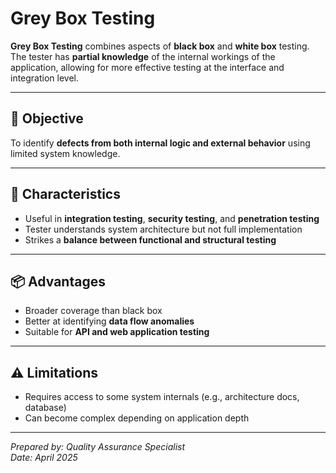# Grey Box Testing

**Grey Box Testing** combines aspects of **black box** and **white box** testing. The tester has **partial knowledge** of the internal workings of the application, allowing for more effective testing at the interface and integration level.

---

## 🎯 Objective

To identify **defects from both internal logic and external behavior** using limited system knowledge.

---

## 🧪 Characteristics

- Useful in **integration testing**, **security testing**, and **penetration testing**
- Tester understands system architecture but not full implementation
- Strikes a **balance between functional and structural testing**

---

## 📦 Advantages

- Broader coverage than black box
- Better at identifying **data flow anomalies**
- Suitable for **API and web application testing**

---

## ⚠️ Limitations

- Requires access to some system internals (e.g., architecture docs, database)
- Can become complex depending on application depth

---

*Prepared by: Quality Assurance Specialist  
Date: April 2025*
